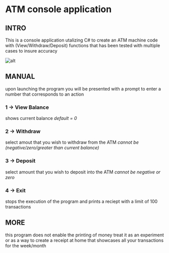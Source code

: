 # ATM console application
## INTRO
This is a console application utalizing C# to create an ATM machine code with (View/Withdraw/Deposit) functions that has been tested with multiple cases to insure accuracy

![alt](../img/run.png)

## MANUAL

upon launching the program you will be presented with a prompt to enter a number that corresponds to an action

### 1 -> View Balance

shows current balance *default = 0*

### 2 -> Withdraw

select amout that you wish to withdraw from the ATM *cannot be (negative/zero/greater than current balance)*

### 3 -> Deposit

select amount that you wish to deposit into the ATM *cannot be negative or zero*

### 4 -> Exit

stops the execution of the program and prints a reciept with a limit of 100 transactions

## MORE 

this program does not enable the printing of money treat it as an experiment or as a way to create a receipt at home that showcases all your transactions for the week/month
